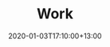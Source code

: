 ---
title: "Work"
date: 2020-01-03T17:10:00+13:00
draft: false
description : "A collection of my work and projects."
---